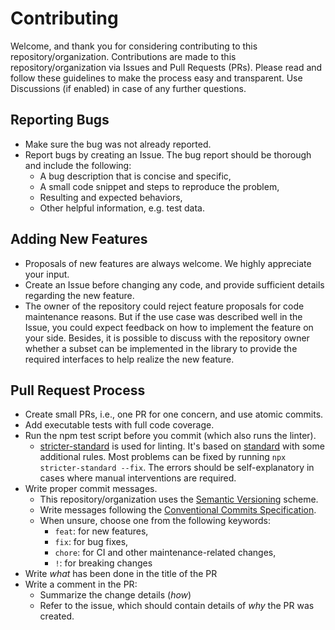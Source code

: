 # Contributing

Welcome, and thank you for considering contributing to this repository/organization.
Contributions are made to this repository/organization via Issues and Pull Requests (PRs).
Please read and follow these guidelines to make the process easy and transparent.
Use Discussions (if enabled) in case of any further questions.

## Reporting Bugs

- Make sure the bug was not already reported.
- Report bugs by creating an Issue. 
  The bug report should be thorough and include the following:
  - A bug description that is concise and specific,
  - A small code snippet and steps to reproduce the problem,
  - Resulting and expected behaviors,
  - Other helpful information, e.g. test data.

## Adding New Features

- Proposals of new features are always welcome.
  We highly appreciate your input.
- Create an Issue before changing any code, and provide sufficient details regarding the new feature.
- The owner of the repository could reject feature proposals for code maintenance reasons.
  But if the use case was described well in the Issue, you could expect feedback on how to implement the feature on your side.
  Besides, it is possible to discuss with the repository owner whether a subset can be implemented in the library to provide the required interfaces to help realize the new feature.

## Pull Request Process

- Create small PRs, i.e., one PR for one concern, and use atomic commits.
- Add executable tests with full code coverage.
- Run the npm test script before you commit (which also runs the linter).
  - [stricter-standard](https://www.npmjs.com/package/stricter-standard/) is used for linting.
    It's based on [standard](https://standardjs.com/) with some additional rules.
    Most problems can be fixed by running `npx stricter-standard --fix`.
    The errors should be self-explanatory in cases where manual interventions are required.
- Write proper commit messages.
  - This repository/organization uses the [Semantic Versioning](https://semver.org/) scheme.
  - Write messages following the [Conventional Commits Specification](https://www.conventionalcommits.org/en/v1.0.0/).
  - When unsure, choose one from the following keywords:
    - `feat`: for new features,
    - `fix`: for bug fixes,
    - `chore`: for CI and other maintenance-related changes, 
    - `!`: for breaking changes
- Write *what* has been done in the title of the PR
- Write a comment in the PR:
  - Summarize the change details (*how*)
  - Refer to the issue, which should contain details of *why* the PR was created.
